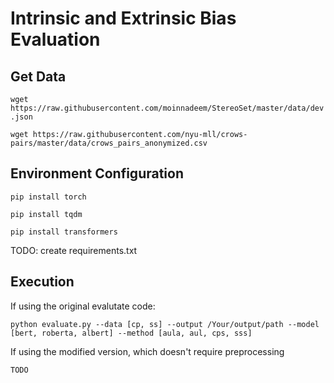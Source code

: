 # Intrinsic and Extrinsic Bias Evaluation

## Get Data
`wget https://raw.githubusercontent.com/moinnadeem/StereoSet/master/data/dev.json`

`wget https://raw.githubusercontent.com/nyu-mll/crows-pairs/master/data/crows_pairs_anonymized.csv`

## Environment Configuration
`pip install torch`

`pip install tqdm`

`pip install transformers`

TODO: create requirements.txt

## Execution

If using the original evalutate code:

`python evaluate.py --data [cp, ss] --output /Your/output/path --model [bert, roberta, albert] --method [aula, aul, cps, sss]`

If using the modified version, which doesn't require preprocessing

`TODO`